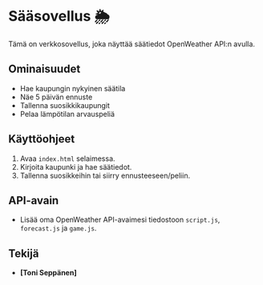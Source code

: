 # Sääsovellus 🌦️
Tämä on verkkosovellus, joka näyttää säätiedot OpenWeather API:n avulla.

## Ominaisuudet
- Hae kaupungin nykyinen säätila
- Näe 5 päivän ennuste
- Tallenna suosikkikaupungit
- Pelaa lämpötilan arvauspeliä

## Käyttöohjeet
1. Avaa `index.html` selaimessa.
2. Kirjoita kaupunki ja hae säätiedot.
3. Tallenna suosikkeihin tai siirry ennusteeseen/peliin.

## API-avain
- Lisää oma OpenWeather API-avaimesi tiedostoon `script.js`, `forecast.js` ja `game.js`.

## Tekijä
- **[Toni Seppänen]**
